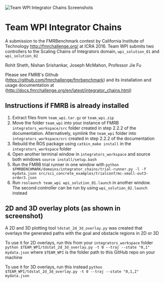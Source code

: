 ![Team WPI Integrator Chains Screenshots](https://raw.githubusercontent.com/jmcmahon443/team_wpi/master/team_wpi_screenshots.png?token=ABFAZZH5YBV_b0xQE6uMJPzYl9E4Q691ks5XPh6BwA%3D%3D)

# Team WPI Integrator Chains
A submission to the FMRBenchmark contest by California Institute of Technology <http://fmrchallenge.org/> at ICRA 2016. Team WPI submits two controllers to the Scaling Chains of Integrators domain, `wpi_solution_01` and `wpi_solution_02`

Rohit Sheth, Nishan Srishankar, Joseph McMahon, Professor Jie Fu

Please see FMRB's Github (https://github.com/fmrchallenge/fmrbenchmark) and its installation and usage documentation at (http://docs.fmrchallenge.org/en/latest/integrator_chains.html)

## Instructions if FMRB is already installed
1. Extract files from `team_wpi.tar.gz` or `team_wpi.zip`
2. Move the folder `team_wpi` into your instance of FMRB `integrators_workspace/src` folder created in step 2.2.2 of the documentation. Alternatively, symlink the `team_wpi` folder into `integrators_workspace/src` created in step 2.2.2 of the documentation
3. Rebuild the ROS package using `catkin_make install` in the `integrators_workspace` folder
4. Open another terminal window in `integrators_workspace` and source both windows `source install/setup.bash`
5. Run the FMRB trial runner in one window with `python $FMRBENCHMARK/domains/integrator_chains/trial-runner.py -l -f mydata.json src/sci_concrete_examples/trialconf/mc-small-out3-order3.json`
6. Run `roslaunch team_wpi wpi_solution_01.launch` in another window. The second controller can be run by using `wpi_solution_02.launch` instead

## 2D and 3D overlay plots (as shown in screenshot)
A 2D and 3D plotting tool `tdstat_2d_3d_overlay.py` was created that overlays the generated paths with the goal and obstacle regions in 2D or 3D

To use it for 2D overlays, run this from your `integrators_workspace` folder `python $TEAM_WPI/tdstat_2d_3d_overlay.py -t 0 --traj --state "0,1" mydata.json` where `$TEAM_WPI` is the folder path to this GitHub repo on your machine

To use it for 3D overlays, run this instead `python $TEAM_WPI/tdstat_2d_3d_overlay.py -t 0 --traj --state "0,1,2" mydata.json`
